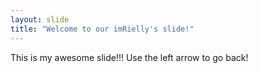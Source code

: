 ```yaml
---
layout: slide
title: "Welcome to our imRielly's slide!"
---
```

This is my awesome slide!!!
Use the left arrow to go back!

